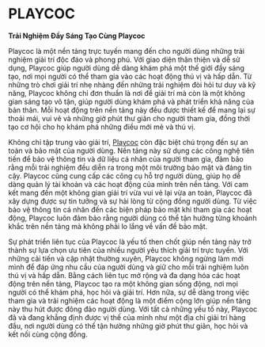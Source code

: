 # PLAYCOC

**Trải Nghiệm Đầy Sáng Tạo Cùng Playcoc**

Playcoc là một nền tảng trực tuyến mang đến cho người dùng những trải nghiệm giải trí độc đáo và phong phú. Với giao diện thân thiện và dễ sử dụng, Playcoc giúp người dùng dễ dàng khám phá một thế giới đầy sáng tạo, nơi mọi người có thể tham gia vào các hoạt động thú vị và hấp dẫn. Từ những trò chơi giải trí nhẹ nhàng đến những trải nghiệm đòi hỏi tư duy và kỹ năng, Playcoc không chỉ đơn thuần là nơi để giải trí mà còn là một không gian sáng tạo vô tận, giúp người dùng khám phá và phát triển khả năng của bản thân. Mỗi hoạt động trên nền tảng này đều được thiết kế để mang lại sự thoải mái, vui vẻ và những giờ phút thư giãn cho người tham gia, đồng thời tạo cơ hội cho họ khám phá những điều mới mẻ và thú vị.

Không chỉ tập trung vào giải trí, <a href="https://playcoc.org">Playcoc</a> còn đặc biệt chú trọng đến sự an toàn và bảo mật của người dùng. Nền tảng này sử dụng các công nghệ tiên tiến để bảo vệ thông tin và dữ liệu cá nhân của người tham gia, đảm bảo rằng mỗi trải nghiệm đều diễn ra trong một môi trường bảo mật và đáng tin cậy. Playcoc cũng cung cấp các công cụ hỗ trợ người dùng, giúp họ dễ dàng quản lý tài khoản và các hoạt động của mình trên nền tảng. Với cam kết mang đến một không gian giải trí vừa vui vẻ lại vừa an toàn, Playcoc đã xây dựng được sự tin tưởng và sự hài lòng từ cộng đồng người dùng. Từ việc bảo vệ thông tin cá nhân đến các biện pháp bảo mật khi tham gia các hoạt động, Playcoc luôn đảm bảo rằng người dùng có thể tận hưởng từng khoảnh khắc trên nền tảng mà không phải lo lắng về vấn đề bảo mật.

Sự phát triển liên tục của Playcoc là yếu tố then chốt giúp nền tảng này trở thành sự lựa chọn ưu tiên của nhiều người yêu thích giải trí trực tuyến. Với những cải tiến và cập nhật thường xuyên, Playcoc không ngừng làm mới mình để đáp ứng nhu cầu của người dùng và giữ cho mỗi trải nghiệm luôn thú vị và hấp dẫn. Bằng cách liên tục mở rộng và đa dạng hóa các hoạt động trên nền tảng, Playcoc tạo ra một không gian sống động, nơi mọi người có thể khám phá, học hỏi và giải trí. Hơn nữa, sự dễ dàng trong việc tham gia và trải nghiệm các hoạt động là một điểm cộng lớn giúp nền tảng này thu hút được đông đảo người dùng. Với tất cả những yếu tố này, Playcoc đã và đang khẳng định được vị thế của mình như một địa chỉ giải trí hàng đầu, nơi người dùng có thể tận hưởng những giờ phút thư giãn, học hỏi và kết nối cùng cộng đồng.
